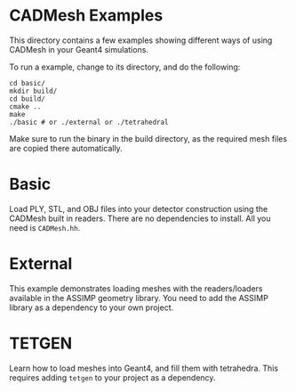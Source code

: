 # CADMesh Examples

This directory contains a few examples showing different ways of using CADMesh in your Geant4 simulations.

To run a example, change to its directory, and do the following:

```
cd basic/ 
mkdir build/
cd build/
cmake ..
make
./basic # or ./external or ./tetrahedral
```

Make sure to run the binary in the build directory, as the required mesh files are copied there automatically.

# Basic
Load PLY, STL, and OBJ files into your detector construction using the CADMesh built in readers. There are no dependencies to install. All you need is `CADMesh.hh`.

# External 
This example demonstrates loading meshes with the readers/loaders available in the ASSIMP geometry library. You need to add the ASSIMP library as a dependency to your own project.

# TETGEN
Learn how to load meshes into Geant4, and fill them with tetrahedra. This requires adding `tetgen` to your project as a dependency.

